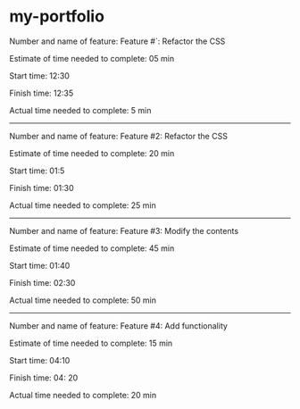 # my-portfolio

Number and name of feature: Feature #`: Refactor the CSS

Estimate of time needed to complete: 05 min

Start time: 12:30

Finish time: 12:35

Actual time needed to complete: 5 min

---

Number and name of feature: Feature #2: Refactor the CSS

Estimate of time needed to complete: 20 min

Start time: 01:5

Finish time: 01:30

Actual time needed to complete: 25 min

---

Number and name of feature: Feature #3: Modify the contents

Estimate of time needed to complete: 45 min

Start time: 01:40

Finish time: 02:30

Actual time needed to complete: 50 min

---

Number and name of feature: Feature #4: Add functionality

Estimate of time needed to complete: 15 min

Start time: 04:10

Finish time: 04: 20

Actual time needed to complete: 20 min
